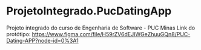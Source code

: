 # ProjetoIntegrado.PucDatingApp
Projeto integrado do curso de Engenharia de Software - PUC Minas
Link do protótipo: https://www.figma.com/file/H59rZV6dEJIWGeZhuuGQn8/PUC-Dating-APP?node-id=0%3A1